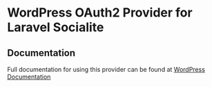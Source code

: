 # WordPress OAuth2 Provider for Laravel Socialite

## Documentation

Full documentation for using this provider can be found at [WordPress Documentation](http://socialiteproviders.github.io/providers/wordpress/)
